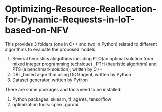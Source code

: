 # Optimizing-Resource-Reallocation-for-Dynamic-Requests-in-IoT-based-on-NFV
This provides 3 folders  (one in C++ and two in Python) related to different algorithms to evaluate the proposed models

1. Several heuristics alogrithms including PTO(an optimal solution from mixed integer programming technique) , PTH (heuristic algorithm) and PTS (a benchmark solution), written by C++
2. DRL_based algorithm using DQN agent, written by Python
3. Dataset generator, written by Python

There are some packages and tools need to be installed:
1. Python packages: sklearn, tf_agents, tensorflow
2. optimization tools: cplex, gurobi
